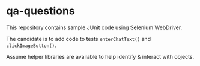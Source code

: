 # qa-questions

This repository contains sample JUnit code using Selenium WebDriver.

The candidate is to add code to tests `enterChatText()` and `clickImageButton()`.

Assume helper libraries are available to help identify & interact with objects.
